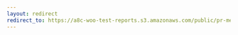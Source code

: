 ```yaml
---
layout: redirect
redirect_to: https://a8c-woo-test-reports.s3.amazonaws.com/public/pr-merge/44031/api/index.html
---
```

